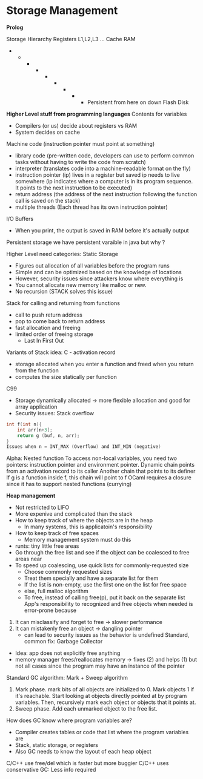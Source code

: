 # Storage Management
**Prolog**

Storage Hierarchy
Registers
L1,L2,L3 $\dots$ Cache
RAM
- - - - - - - - - Persistent from here on down
Flash
Disk

**Higher Level stuff from programming languages**
Contents for variables
- Compilers (or us) decide about registers vs RAM
- System decides on cache

Machine code (instruction pointer must point at something)
- library code (pre-written code, developers can use to perform common tasks without having to write the code from scratch)
- interpreter (translates code into a machine-readable format on the fly)
- instruction pointer (ip) lives in a register but saved ip needs to live somewhere (ip indicates where a computer is in its program sequence. It points to the next instruction to be executed)
- return address (the address of the next instruction following the function call is saved on the stack)
- multiple threads (Each thread has its own instruction pointer)

I/O Buffers
* When you print, the output is saved in RAM before it's actually output

Persistent storage
we have persistent varaible in java but why ?

Higher Level need categories:
Static Storage
- Figures out allocation of all variables before the program runs
- Simple and can be optimized based on the knowledge of locations
- However, security issues since attackers know where everything is
- You cannot allocate new memory like malloc or new.
- No recursion (STACK solves this issue)

Stack for calling and returning from functions
* call to push return address 
* pop to come back to return address
* fast allocation and freeing
* limited order of freeing storage
	* Last In First Out

Variants of Stack idea: C - activation record
- storage allocated when you enter a function and freed when you return from the function
- computes the size statically per function

C99
- Storage dynamically allocated $\rightarrow$ more flexible allocation and good for array application
- Security issues: Stack overflow
```C
int f(int n){
	int arr[n+3];
	return g (buf, n, arr);
}
Issues when n = INT_MAX (Overflow) and INT_MIN (negative)
```

Alpha: Nested function
To access non-local variables, you need two pointers: instruction pointer and environment pointer.
Dynamic chain points from an activation record to its caller
Another chain that points to its definer 
If g is a function inside f, this chain will point to f
OCaml requires a closure since it has to support nested functions (currying)

**Heap management**
- Not restricted to LIFO
- More expenive and complicated than the stack
- How to keep track of where the objects are in the heap
	- In many systems, this is applicatoin's responsibility
- How to keep track of free spaces
	- Memory management system must do this
- runts: tiny little free areas
- Go through the free list and see if the object can be coalesced to free areas near
- To speed up coalescing, use quick lists for commonly-requested size
	- Choose commonly requested sizes
	- Treat them specially and have a separate list for them
	- If the list is non-empty, use the first one on the list for free space
	- else, full malloc algorithm
	- To free, instead of calling free(p), put it back on the separate list
App's responsibility to recognized and free objects when needed is error-prone because
1. It can misclassify and forget to free $\rightarrow$ slower performance
2. It can mistakenly free an object $\rightarrow$ dangling pointer 
	- can lead to security issues as the behavior is undefined
Standard, common fix: Garbage Collector
- Idea: app does not explicitly free anything
- memory manager frees/reallocates memory $\rightarrow$ fixes (2) and helps (1) but not all cases since the program may have an instance of the pointer

Standard GC algorithm: Mark + Sweep algorithm
1. Mark phase. mark bits of all objects are initialized to 0. Mark objects 1 if it's reachable. Start looking at objects directly pointed at by program variables. Then, recursively mark each object or objects that it points at.
2. Sweep phase. Add each unmarked object to the free list.

How does GC know where program variables are?
- Compiler creates tables or code that list where the program variables are
- Stack, static storage, or registers
- Also GC needs to know the layout of each heap object

C/C++ use free/del which is faster but more buggier
C/C++ uses conservative GC: Less info required 

